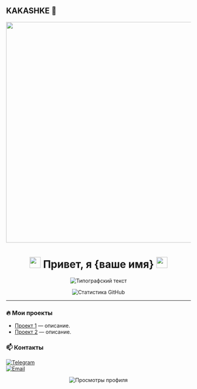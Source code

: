 ## KAKASHKE 👋
<div id="header" align="center">
  <img src="https://i.gifer.com/5Aqf.gif" width="600"/>
</div>

<h1 align="center"> 
  <img src="https://em-content.zobj.net/source/microsoft-teams/363/red-heart_2764-fe0f.png" width="30"> Привет, я {ваше имя} <img src="https://em-content.zobj.net/source/microsoft-teams/363/red-heart_2764-fe0f.png" width="30">
</h1>

<p align="center">
  <img src="https://readme-typing-svg.demolab.com?font=Fira+Code&weight=600&size=22&duration=2000&pause=1000&color=FF0000&center=true&vCenter=true&width=435&lines=Backend+Developer;Open+Source+Enthusiast" alt="Типографский текст" />
</p>

<div align="center">
  <img src="https://github-readme-stats.vercel.app/api?username={username}&show_icons=true&theme=merko&title_color=ff0000&icon_color=ff0000&text_color=ffffff&bg_color=000000" alt="Статистика GitHub" />
</div>

---

### 🔥 **Мои проекты**  
- [Проект 1](ссылка) — описание.  
- [Проект 2](ссылка) — описание.  

### 📫 **Контакты**  
[![Telegram](https://img.shields.io/badge/Telegram-red?style=for-the-badge&logo=telegram)](https://t.me/{username})  
[![Email](https://img.shields.io/badge/Email-ff0000?style=for-the-badge&logo=gmail)](mailto:ваш@email.com)  

<p align="center">
  <img src="https://komarev.com/ghpvc/?username={username}&label=Просмотры&color=ff0000&style=flat-square" alt="Просмотры профиля" />
</p>

<!--
**skorpiq/skorpiq** is a ✨ _special_ ✨ repository because its `README.md` (this file) appears on your GitHub profile.

Here are some ideas to get you started:

- 🔭 I’m currently working on ...
- 🌱 I’m currently learning ...
- 👯 I’m looking to collaborate on ...
- 🤔 I’m looking for help with ...
- 💬 Ask me about ...
- 📫 How to reach me: ...
- 😄 Pronouns: ...
- ⚡ Fun fact: ...
-->

